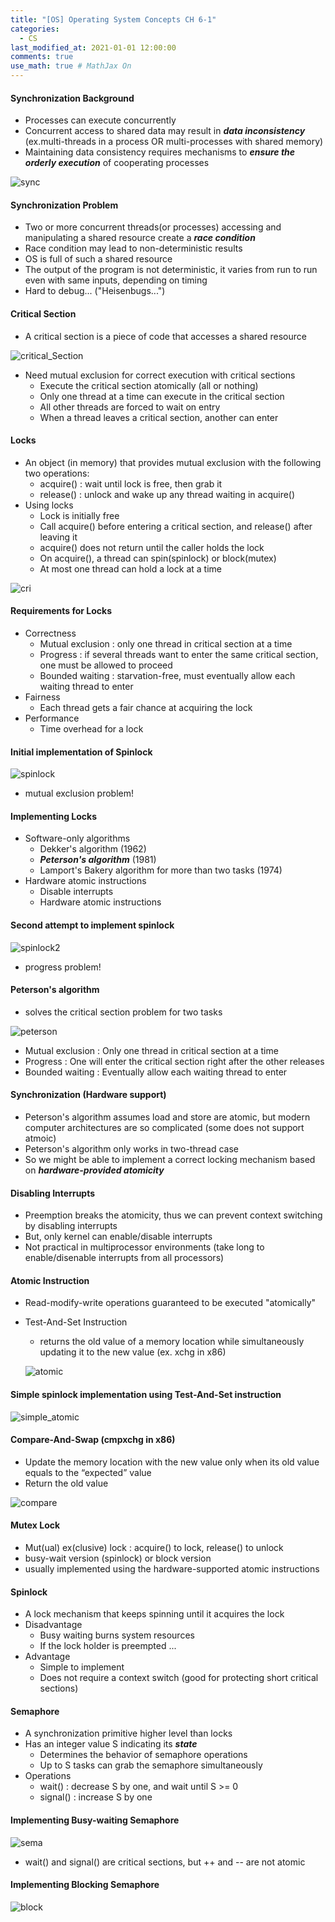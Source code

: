 ```yaml
---
title: "[OS] Operating System Concepts CH 6-1"
categories: 
  - CS
last_modified_at: 2021-01-01 12:00:00
comments: true
use_math: true # MathJax On
---
```


#### Synchronization Background
- Processes can execute concurrently
- Concurrent access to shared data may result in ***data inconsistency*** (ex.multi-threads in a process OR multi-processes with shared memory)
- Maintaining data consistency requires mechanisms to ***ensure the orderly execution*** of cooperating processes

![sync](https://user-images.githubusercontent.com/62474292/112114696-b2ef2000-8bfb-11eb-86b5-1e8ebb445f85.JPG)

#### Synchronization Problem
- Two or more concurrent threads(or processes) accessing and manipulating a shared resource create a ***race condition***
- Race condition may lead to non-deterministic results
- OS is full of such a shared resource
- The output of the program is not deterministic, it varies from run to run even with same inputs, depending on timing
- Hard to debug... ("Heisenbugs...")

#### Critical Section
- A critical section is a piece of code that accesses a shared resource

![critical_Section](https://user-images.githubusercontent.com/62474292/112116902-17ab7a00-8bfe-11eb-8cc3-536cc8a7373e.JPG)

- Need mutual exclusion for correct execution with critical sections
  - Execute the critical section atomically (all or nothing)
  - Only one thread at a time can execute in the critical section
  - All other threads are forced to wait on entry
  - When a thread leaves a critical section, another can enter

#### Locks
- An object (in memory) that provides mutual exclusion with the following two operations:
  - acquire() : wait until lock is free, then grab it
  - release() : unlock and wake up any thread waiting in acquire()
- Using locks
  - Lock is initially free
  - Call acquire() before entering a critical section, and release() after leaving it
  - acquire() does not return until the caller holds the lock
  - On acquire(), a thread can spin(spinlock) or block(mutex)
  - At most one thread can hold a lock at a time

![cri](https://user-images.githubusercontent.com/62474292/112117411-b041fa00-8bfe-11eb-9924-509271e97d83.JPG)

#### Requirements for Locks
- Correctness
  - Mutual exclusion : only one thread in critical section at a time
  - Progress : if several threads want to enter the same critical section, one must be allowed to proceed
  - Bounded waiting : starvation-free, must eventually allow each waiting thread to enter
- Fairness
  - Each thread gets a fair chance at acquiring the lock
- Performance
  - Time overhead for a lock

#### Initial implementation of Spinlock
 
![spinlock](https://user-images.githubusercontent.com/62474292/112119619-e1bbc500-8c00-11eb-98df-dad4c0fc9631.JPG)

- mutual exclusion problem!

#### Implementing Locks
- Software-only algorithms
  - Dekker's algorithm (1962)
  - ***Peterson's algorithm*** (1981)
  - Lamport's Bakery algorithm for more than two tasks (1974)
- Hardware atomic instructions
  - Disable interrupts
  - Hardware atomic instructions
 
#### Second attempt to implement spinlock

![spinlock2](https://user-images.githubusercontent.com/62474292/112126415-c7391a00-8c07-11eb-8c67-ff28ca350eda.JPG)

- progress problem!

#### Peterson's algorithm
- solves the critical section problem for two tasks

![peterson](https://user-images.githubusercontent.com/62474292/112127743-19c70600-8c09-11eb-8652-188dc1279e5c.JPG)

- Mutual exclusion : Only one thread in critical section at a time
- Progress : One will enter the critical section right after the other releases
- Bounded waiting : Eventually allow each waiting thread to enter

#### Synchronization (Hardware support)
- Peterson's algorithm assumes load and store are atomic, but modern computer architectures are so complicated (some does not support atmoic)
- Peterson's algorithm only works in two-thread case
- So we might be able to implement a correct locking mechanism based on ***hardware-provided atomicity***

#### Disabling Interrupts
- Preemption breaks the atomicity, thus we can prevent context switching by disabling interrupts
- But, only kernel can enable/disable interrupts
- Not practical in multiprocessor environments (take long to enable/disenable interrupts from all processors)

#### Atomic Instruction
- Read-modify-write operations guaranteed to be executed "atomically"
- Test-And-Set Instruction
  - returns the old value of a memory location while simultaneously updating it to the new value (ex. xchg in x86)
  
  ![atomic](https://user-images.githubusercontent.com/62474292/112132432-f783b700-8c0d-11eb-9091-1f77cb00bb53.JPG)

#### Simple spinlock implementation using Test-And-Set instruction

![simple_atomic](https://user-images.githubusercontent.com/62474292/112132438-f8b4e400-8c0d-11eb-9cb9-dd115659cfbf.JPG)

#### Compare-And-Swap (cmpxchg in x86)

-  Update the memory location with the new value only when its old value equals to the “expected” value
-  Return the old value

![compare](https://user-images.githubusercontent.com/62474292/112132963-87296580-8c0e-11eb-96e2-94b9ad36ddfd.JPG)

#### Mutex Lock
- Mut(ual) ex(clusive) lock : acquire() to lock, release() to unlock
- busy-wait version (spinlock) or block version
- usually implemented using the hardware-supported atomic instructions

#### Spinlock
- A lock mechanism that keeps spinning until it acquires the lock
- Disadvantage
  - Busy waiting burns system resources
  - If the lock holder is preempted ...
- Advantage
  - Simple to implement
  - Does not require a context switch (good for protecting short critical sections)

#### Semaphore
- A synchronization primitive higher level than locks
- Has an integer value S indicating its ***state***
  - Determines the behavior of semaphore operations
  - Up to S tasks can grab the semaphore simultaneously
- Operations
  - wait() : decrease S by one, and wait until S >= 0
  - signal() : increase S by one

#### Implementing Busy-waiting Semaphore

![sema](https://user-images.githubusercontent.com/62474292/112134544-34e94400-8c10-11eb-8544-9e150982aef9.JPG)

- wait() and signal() are critical sections, but ++ and -- are not atomic

#### Implementing Blocking Semaphore

![block](https://user-images.githubusercontent.com/62474292/112134840-7bd73980-8c10-11eb-813e-0d04800087ff.JPG)

